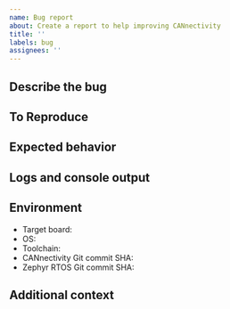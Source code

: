 ```yaml
---
name: Bug report
about: Create a report to help improving CANnectivity
title: ''
labels: bug
assignees: ''
---
```


## Describe the bug
<!--
A clear and concise description of what the bug is.

Please also mention any information which could help others to understand
the problem you're facing:
 - What have you tried to diagnose or workaround this issue?
 - Is this a regression? If yes, have you been able to `git bisect` it to a specific commit?
 - ...
-->

## To Reproduce
<!--
Steps to reproduce the behavior:
1. west build -b board\_xyz connectivity/app
2. west flash
3. See error ...
-->

## Expected behavior
<!-- clear and concise description of what you expected to happen. -->

## Logs and console output
<!--
If applicable, add console logs or other types of debug information. Please use copy-and-paste
(instead of attaching a screenshot) and put a code fence (\`\`\`) before and after, to help explain
the issue.
-->

## Environment
<!-- Please complete the following information: -->
- Target board: <!-- e.g. `lpcxpresso55s16` -->
- OS: <!-- e.g. which GNU/Linux distribution, which version of MacOS, which version of Windows -->
- Toolchain: <!-- e.g Zephyr SDK version x.xx -->
- CANnectivity Git commit SHA: <!-- e.g. output from `git rev-parse HEAD` under the `cannectivity` reposistory -->
- Zephyr RTOS Git commit SHA: <!-- e.g. output from `git rev-parse HEAD` under the `zephyr` repository -->

## Additional context
<!--
Add any other context that could be relevant to your issue, such as external CAN bus connections,
custom target configuration, ...
-->
